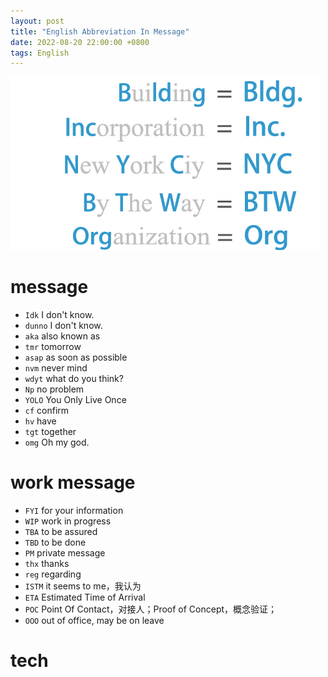 ```yaml
---
layout: post
title: "English Abbreviation In Message"
date: 2022-08-20 22:00:00 +0800
tags: English
---
```


![BBC](/assets/images/2022-08-20-English_Abbreviation_1.png)

# message

- `Idk` I don't know.
- `dunno` I don't know.
- `aka` also known as
- `tmr` tomorrow
- `asap` as soon as possible
- `nvm` never mind
- `wdyt` what do you think?
- `Np` no problem
- `YOLO` You Only Live Once
- `cf` confirm
- `hv` have
- `tgt` together
- `omg` Oh my god.

# work message

- `FYI` for your information
- `WIP` work in progress
- `TBA` to be assured
- `TBD` to be done
- `PM` private message
- `thx` thanks
- `reg` regarding
- `ISTM` it seems to me，我认为
- `ETA` Estimated Time of Arrival
- `POC` Point Of Contact，对接人；Proof of Concept，概念验证；
- `OOO` out of office, may be on leave

# tech
